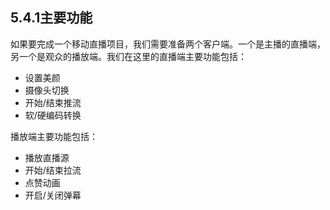 ## 5.4.1主要功能

如果要完成一个移动直播项目，我们需要准备两个客户端。一个是主播的直播端，另一个是观众的播放端。我们在这里的直播端主要功能包括：

* 设置美颜
* 摄像头切换
* 开始/结束推流
* 软/硬编码转换

播放端主要功能包括：

* 播放直播源
* 开始/结束拉流
* 点赞动画
* 开启/关闭弹幕



